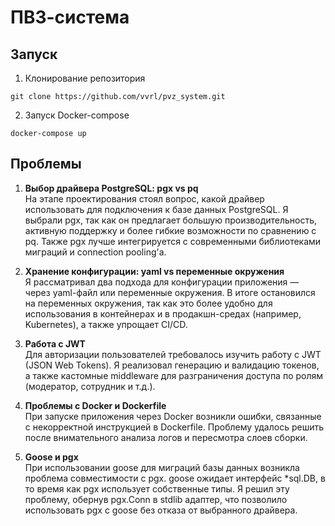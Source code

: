 # ПВЗ-система

## Запуск

1. Клонирование репозитория 

```git clone https://github.com/vvrl/pvz_system.git```

2. Запуск Docker-compose

```docker-compose up```

## Проблемы 

1. **Выбор драйвера PostgreSQL: pgx vs pq**  
На этапе проектирования стоял вопрос, какой драйвер использовать для подключения к базе данных PostgreSQL. Я выбрали pgx, так как он предлагает большую производительность, активную поддержку и более гибкие возможности по сравнению с pq. Также pgx лучше интегрируется с современными библиотеками миграций и connection pooling'а.

2. **Хранение конфигурации: yaml vs переменные окружения**  
Я рассматривал два подхода для конфигурации приложения — через yaml-файл или переменные окружения. В итоге остановился на переменных окружения, так как это более удобно для использования в контейнерах и в продакшн-средах (например, Kubernetes), а также упрощает CI/CD.

3. **Работа с JWT**  
Для авторизации пользователей требовалось изучить работу с JWT (JSON Web Tokens). Я реализовал генерацию и валидацию токенов, а также кастомные middleware для разграничения доступа по ролям (модератор, сотрудник и т.д.).

4. **Проблемы с Docker и Dockerfile**  
При запуске приложения через Docker возникли ошибки, связанные с некорректной инструкцией в Dockerfile. Проблему удалось решить после внимательного анализа логов и пересмотра слоев сборки.

5. **Goose и pgx**  
При использовании goose для миграций базы данных возникла проблема совместимости с pgx. goose ожидает интерфейс *sql.DB, в то время как pgx использует собственные типы. Я решил эту проблему, обернув pgx.Conn в stdlib адаптер, что позволило использовать pgx с goose без отказа от выбранного драйвера.

